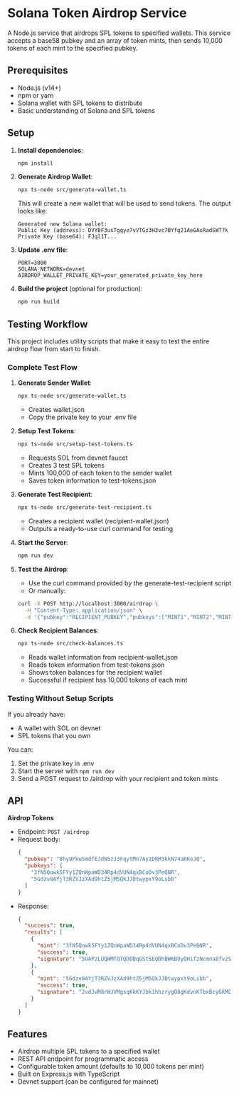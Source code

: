 # Solana Token Airdrop Service

A Node.js service that airdrops SPL tokens to specified wallets. This service accepts a base58 pubkey and an array of token mints, then sends 10,000 tokens of each mint to the specified pubkey.

## Prerequisites

- Node.js (v14+)
- npm or yarn
- Solana wallet with SPL tokens to distribute
- Basic understanding of Solana and SPL tokens

## Setup

1. **Install dependencies**:
   ```bash
   npm install
   ```

2. **Generate Airdrop Wallet**:
   ```bash
   npx ts-node src/generate-wallet.ts
   ```
   This will create a new wallet that will be used to send tokens. The output looks like:
   ```
   Generated new Solana wallet:
   Public Key (address): DVYBF3usTgqye7vVTGz3H3vc7BYfg21AeGAxRadSWT7k
   Private Key (base64): FJql1T...
   ```

3. **Update .env file**:
   ```
   PORT=3000
   SOLANA_NETWORK=devnet
   AIRDROP_WALLET_PRIVATE_KEY=your_generated_private_key_here
   ```

4. **Build the project** (optional for production):
   ```bash
   npm run build
   ```

## Testing Workflow

This project includes utility scripts that make it easy to test the entire airdrop flow from start to finish.

### Complete Test Flow

1. **Generate Sender Wallet**:
   ```bash
   npx ts-node src/generate-wallet.ts
   ```
   - Creates wallet.json
   - Copy the private key to your .env file

2. **Setup Test Tokens**:
   ```bash
   npx ts-node src/setup-test-tokens.ts
   ```
   - Requests SOL from devnet faucet
   - Creates 3 test SPL tokens
   - Mints 100,000 of each token to the sender wallet
   - Saves token information to test-tokens.json

3. **Generate Test Recipient**:
   ```bash
   npx ts-node src/generate-test-recipient.ts
   ```
   - Creates a recipient wallet (recipient-wallet.json)
   - Outputs a ready-to-use curl command for testing

4. **Start the Server**:
   ```bash
   npm run dev
   ```

5. **Test the Airdrop**:
   - Use the curl command provided by the generate-test-recipient script
   - Or manually:
   ```bash
   curl -X POST http://localhost:3000/airdrop \
     -H "Content-Type: application/json" \
     -d '{"pubkey":"RECIPIENT_PUBKEY","pubkeys":["MINT1","MINT2","MINT3"]}'
   ```

6. **Check Recipient Balances**:
   ```bash
   npx ts-node src/check-balances.ts
   ```
   - Reads wallet information from recipient-wallet.json
   - Reads token information from test-tokens.json
   - Shows token balances for the recipient wallet
   - Successful if recipient has 10,000 tokens of each mint

### Testing Without Setup Scripts

If you already have:
- A wallet with SOL on devnet
- SPL tokens that you own

You can:
1. Set the private key in .env
2. Start the server with `npm run dev`
3. Send a POST request to /airdrop with your recipient and token mints

## API

**Airdrop Tokens**
- Endpoint: `POST /airdrop`
- Request body:
  ```json
  {
    "pubkey": "8hy9PkuSmdfEJdN5zJ3FqytMn7AyzDRM3kkN74aRKoJQ",
    "pubkeys": [
      "3fN5Qowk5FYy1ZQnWpaWD34Rp4dVUN4qxBCoDv3PeQNR",
      "5Gdzv8AYjT3RZVJzXAd9htZ5jM5QkJJDtwypxY9oLsbb"
    ]
  }
  ```
- Response:
  ```json
  {
    "success": true,
    "results": [
      {
        "mint": "3fN5Qowk5FYy1ZQnWpaWD34Rp4dVUN4qxBCoDv3PeQNR",
        "success": true,
        "signature": "5UAPzLUQWMTQTQDDBqGStSEQDhBWKBUyQHifzNcmna8fvzSJphbd5j9PP6SsGQG9et7vVTHqCXrXmVmULFpGELZ3"
      },
      {
        "mint": "5Gdzv8AYjT3RZVJzXAd9htZ5jM5QkJJDtwypxY9oLsbb",
        "success": true,
        "signature": "2vdJwM8rWJVMgsqKkKYJbk1hhzrygQ8gKdvnKTbxBcyGKMCEgDLDEVw9HsqB7ozXNNjCzVpX4JDLcL78aXBwxTXF"
      }
    ]
  }
  ```

## Features

- Airdrop multiple SPL tokens to a specified wallet
- REST API endpoint for programmatic access
- Configurable token amount (defaults to 10,000 tokens per mint)
- Built on Express.js with TypeScript
- Devnet support (can be configured for mainnet)